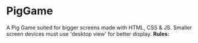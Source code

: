 # PigGame
A Pig Game suited for bigger screens made with HTML, CSS &amp; JS. Smaller screen devices must use 'desktop view' for better display.
<b>Rules:</b>
